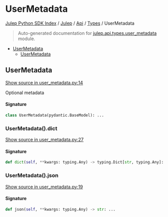 # UserMetadata

[Julep Python SDK Index](../../../README.md#julep-python-sdk-index) / [Julep](../../index.md#julep) / [Api](../index.md#api) / [Types](./index.md#types) / UserMetadata

> Auto-generated documentation for [julep.api.types.user_metadata](../../../../../../../julep/api/types/user_metadata.py) module.

- [UserMetadata](#usermetadata)
  - [UserMetadata](#usermetadata-1)

## UserMetadata

[Show source in user_metadata.py:14](../../../../../../../julep/api/types/user_metadata.py#L14)

Optional metadata

#### Signature

```python
class UserMetadata(pydantic.BaseModel): ...
```

### UserMetadata().dict

[Show source in user_metadata.py:27](../../../../../../../julep/api/types/user_metadata.py#L27)

#### Signature

```python
def dict(self, **kwargs: typing.Any) -> typing.Dict[str, typing.Any]: ...
```

### UserMetadata().json

[Show source in user_metadata.py:19](../../../../../../../julep/api/types/user_metadata.py#L19)

#### Signature

```python
def json(self, **kwargs: typing.Any) -> str: ...
```